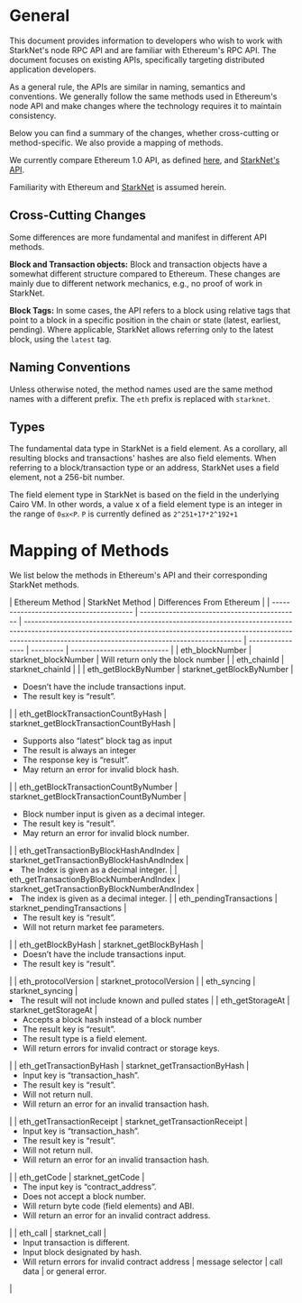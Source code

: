 # General

This document provides information to developers who wish to work with StarkNet's node RPC API and
are familiar with Ethereum's RPC API. The document focuses on existing APIs, specifically targeting
distributed application developers.

As a general rule, the APIs are similar in naming, semantics and conventions. We generally follow
the same methods used in Ethereum's node API and make changes where the technology requires it to
maintain consistency.

Below you can find a summary of the changes, whether cross-cutting or method-specific. We also
provide a mapping of methods.

We currently compare Ethereum 1.0 API, as defined [here](https://github.com/ethereum/execution-apis),
and [StarkNet's API](https://github.com/starkware-libs/starknet-specs/blob/master/api/starknet_api_openrpc.json).

Familiarity with Ethereum and [StarkNet](https://starkware.co/product/starknet/) is assumed herein.

## Cross-Cutting Changes

Some differences are more fundamental and manifest in different API methods.

**Block and Transaction objects:** Block and transaction objects have a somewhat different structure
compared to Ethereum. These changes are mainly due to different network mechanics, e.g., no proof
of work in StarkNet.

**Block Tags:** In some cases, the API refers to a block using relative tags that point to a block
in a specific position in the chain or state (latest, earliest, pending). Where applicable,
StarkNet allows referring only to the latest block, using the `latest` tag.

## Naming Conventions

Unless otherwise noted, the method names used are the same method names with a different prefix.
The `eth` prefix is replaced with `starknet`.

## Types

The fundamental data type in StarkNet is a field element. As a corollary, all resulting blocks and
transactions' hashes are also field elements. When referring to a block/transaction type or an
address, StarkNet uses a field element, not a 256-bit number.

The field element type in StarkNet is based on the field in the underlying Cairo VM.
In other words, a value x of a field element type is an integer in the range of `0≤x<P`. `P` is currently defined as `2^251+17*2^192+1`

# Mapping of Methods

We list below the methods in Ethereum's API and their corresponding StarkNet methods.

| Ethereum Method                         | StarkNet Method                              | Differences From Ethereum                                                                                                                                                                                                |
| --------------------------------------- | -------------------------------------------- | ------------------------------------------------------------------------------------------------------------------------------------------------------------------------------------------------------------------------ | ---------------- | --------- | --------------------------- |
| eth_blockNumber                         | starknet_blockNumber                         | Will return only the block number                                                                                                                                                                                        |
| eth_chainId                             | starknet_chainId                             |                                                                                                                                                                                                                          |
| eth_getBlockByNumber                    | starknet_getBlockByNumber                    | <ul><li> Doesn’t have the include transactions input.</li><li> The result key is “result”.</li></ul>                                                                                                                     |
| eth_getBlockTransactionCountByHash      | starknet_getBlockTransactionCountByHash      | <ul><li> Supports also “latest” block tag as input</li><li> The result is always an integer</li><li> The response key is “result”.</li><li> May return an error for invalid block hash.</li></ul>                        |
| eth_getBlockTransactionCountByNumber    | starknet_getBlockTransactionCountByNumber    | <ul><li> Block number input is given as a decimal integer.</li><li> The result key is “result”.</li><li> May return an error for invalid block number.</li></ul>                                                         |
| eth_getTransactionByBlockHashAndIndex   | starknet_getTransactionByBlockHashAndIndex   | <li> The Index is given as a decimal integer.                                                                                                                                                                            |
| eth_getTransactionByBlockNumberAndIndex | starknet_getTransactionByBlockNumberAndIndex | <li> The index is given as a decimal integer.                                                                                                                                                                            |
| eth_pendingTransactions                 | starknet_pendingTransactions                 | <ul><li> The result key is “result”.</li><li> Will not return market fee parameters.</li></ul>                                                                                                                           |
| eth_getBlockByHash                      | starknet_getBlockByHash                      | <ul><li> Doesn’t have the include transactions input.</li><li> The result key is “result”.</li></ul>                                                                                                                     |
| eth_protocolVersion                     | starknet_protocolVersion                     |
| eth_syncing                             | starknet_syncing                             | <li> The result will not include known and pulled states                                                                                                                                                                 |
| eth_getStorageAt                        | starknet_getStorageAt                        | <ul><li> Accepts a block hash instead of a block number</li><li> The result key is “result”.</li><li> The result type is a field element.</li><li> Will return errors for invalid contract or storage keys.</li></ul>    |
| eth_getTransactionByHash                | starknet_getTransactionByHash                | <ul><li> Input key is “transaction_hash”.</li><li> The result key is “result”.</li><li> Will not return null.</li><li> Will return an error for an invalid transaction hash.</li></ul>                                   |
| eth_getTransactionReceipt               | starknet_getTransactionReceipt               | <ul><li> Input key is “transaction_hash”.</li><li> The result key is “result”.</li><li> Will not return null.</li><li> Will return an error for an invalid transaction hash.</li></ul>                                   |
| eth_getCode                             | starknet_getCode                             | <ul><li> The input key is “contract_address”.</li><li> Does not accept a block number.</li><li> Will return byte code (field elements) and ABI.</li><li> Will return an error for an invalid contract address.</li></ul> |
| eth_call                                | starknet_call                                | <ul><li> Input transaction is different.</li><li> Input block designated by hash.</li><li> Will return errors for invalid contract address                                                                               | message selector | call data | or general error.</li></ul> |
